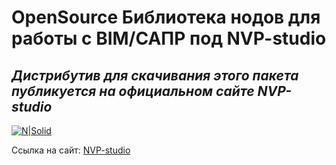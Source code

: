 # OpenSource Библиотека нодов для работы с BIM/САПР под NVP-studio
## _Дистрибутив для скачивания этого пакета публикуется на официальном сайте NVP-studio_
[![N|Solid](https://nvp-studio.ru/static/img/nvp_logo_full_120.png)](https://nvp-studio.ru/)

Ссылка на сайт: [NVP-studio](https://nvp-studio.ru/)
